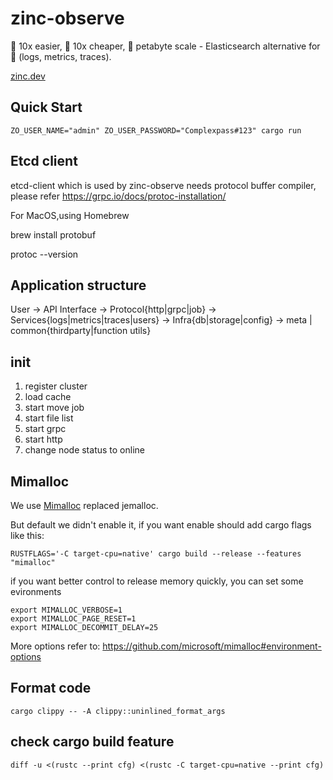 # zinc-observe

🚀 10x easier, 🚀 10x cheaper, 🚀 petabyte scale - Elasticsearch alternative for 🚀 (logs, metrics, traces).

[zinc.dev](https://zinc.dev/)


## Quick Start

```
ZO_USER_NAME="admin" ZO_USER_PASSWORD="Complexpass#123" cargo run
```

## Etcd client

etcd-client which is used by zinc-observe needs protocol buffer compiler, please refer https://grpc.io/docs/protoc-installation/

For MacOS,using Homebrew

brew install protobuf

protoc --version

## Application structure

User -> API Interface -> Protocol{http|grpc|job} -> Services{logs|metrics|traces|users} -> Infra{db|storage|config} -> meta | common{thirdparty|function utils} 

## init

1. register cluster
2. load cache
3. start move job
4. start file list
5. start grpc
6. start http
7. change node status to online

## Mimalloc

We use [Mimalloc](https://github.com/microsoft/mimalloc) replaced jemalloc.

But default we didn't enable it, if you want enable should add cargo flags like this:

```
RUSTFLAGS='-C target-cpu=native' cargo build --release --features "mimalloc"
```

if you want better control to release memory quickly, you can set some evironments

```
export MIMALLOC_VERBOSE=1
export MIMALLOC_PAGE_RESET=1
export MIMALLOC_DECOMMIT_DELAY=25
```

More options refer to: https://github.com/microsoft/mimalloc#environment-options

## Format code

```
cargo clippy -- -A clippy::uninlined_format_args
```

## check cargo build feature

```
diff -u <(rustc --print cfg) <(rustc -C target-cpu=native --print cfg)
```
